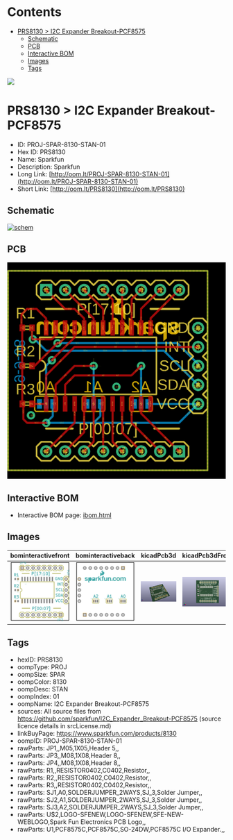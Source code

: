 



Contents
========

* [PRS8130 > I2C Expander Breakout-PCF8575](#prs8130--i2c-expander-breakout-pcf8575)
	* [Schematic](#schematic)
	* [PCB](#pcb)
	* [Interactive BOM](#interactive-bom)
	* [Images](#images)
	* [Tags](#tags)
  
![][im]
# PRS8130 > I2C Expander Breakout-PCF8575

- ID: PROJ-SPAR-8130-STAN-01
- Hex ID: PRS8130
- Name: Sparkfun
- Description: Sparkfun
- Long Link: [http://oom.lt/PROJ-SPAR-8130-STAN-01](http://oom.lt/PROJ-SPAR-8130-STAN-01)
- Short Link: [http://oom.lt/PRS8130](http://oom.lt/PRS8130)

## Schematic
  
[![schem](eagleSchemImage.png)](eagleSchemImage.png)
## PCB
  
[![pcb](eagleImage.png)](eagleImage.png)
## Interactive BOM

- Interactive BOM page: [ibom.html](https://htmlpreview.github.io/?https://github.com/oomlout/oomlout_OOMP_projects/blob/main/PROJ-SPAR-8130-STAN-01/kicad/bom/ibom.html)

## Images
  
  

|bominteractivefront|bominteractiveback|kicadPcb3d|kicadPcb3dFront|kicadPcb3dBack|eagleImage|eagleSchemImage|pcbdraw|pcbdrawback|
| :---: | :---: | :---: | :---: | :---: | :---: | :---: | :---: | :---: |
|[![bominteractivefront](bomFront_140.png)](bomFront.png)|[![bominteractiveback](bomBack_140.png)](bomBack.png)|[![kicadPcb3d](kicadPcb3d_140.png)](kicadPcb3d.png)|[![kicadPcb3dFront](kicadPcb3dFront_140.png)](kicadPcb3dFront.png)|[![kicadPcb3dBack](kicadPcb3dBack_140.png)](kicadPcb3dBack.png)|[![eagleImage](eagleImage_140.png)](eagleImage.png)|[![eagleSchemImage](eagleSchemImage_140.png)](eagleSchemImage.png)|[![pcbdraw](pcbdraw_140.png)](pcbdraw.png)|[![pcbdrawback](pcbdrawBack_140.png)](pcbdrawBack.png)|

## Tags

- hexID: PRS8130
- oompType: PROJ
- oompSize: SPAR
- oompColor: 8130
- oompDesc: STAN
- oompIndex: 01
- oompName: I2C Expander Breakout-PCF8575
- sources: All source files from https://github.com/sparkfun/I2C_Expander_Breakout-PCF8575 (source licence details in srcLicense.md)
- linkBuyPage: https://www.sparkfun.com/products/8130
- oompID: PROJ-SPAR-8130-STAN-01
- rawParts: JP1,,M05,1X05,Header 5,,
- rawParts: JP3,,M08,1X08,Header 8,,
- rawParts: JP4,,M08,1X08,Header 8,,
- rawParts: R1,,RESISTOR0402,C0402,Resistor,,
- rawParts: R2,,RESISTOR0402,C0402,Resistor,,
- rawParts: R3,,RESISTOR0402,C0402,Resistor,,
- rawParts: SJ1,A0,SOLDERJUMPER_2WAYS,SJ_3,Solder Jumper,,
- rawParts: SJ2,A1,SOLDERJUMPER_2WAYS,SJ_3,Solder Jumper,,
- rawParts: SJ3,A2,SOLDERJUMPER_2WAYS,SJ_3,Solder Jumper,,
- rawParts: U$2,LOGO-SFENEW,LOGO-SFENEW,SFE-NEW-WEBLOGO,Spark Fun Electronics PCB Logo,,
- rawParts: U1,PCF8575C,PCF8575C,SO-24DW,PCF8575C I/O Expander.,,



[im]: kicadPcb3d_450.png
